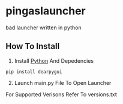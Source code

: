 # pingaslauncher
bad launcher written in python

## How To Install
1. Install [Python](https://www.python.org/downloads/) And Depedencies
```
pip install dearpygui
```
2. Launch main.py File To Open Launcher

For Supported Verisons Refer To versions.txt
